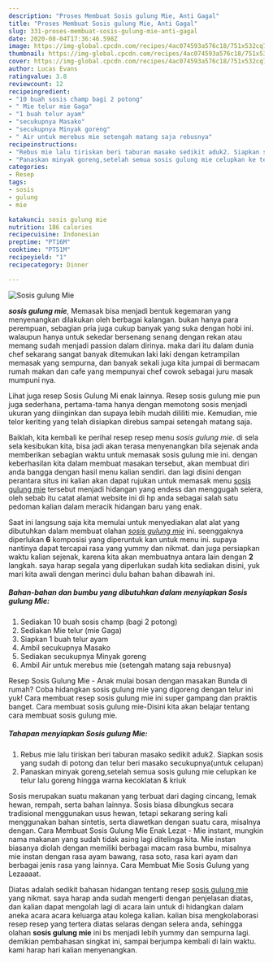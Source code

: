 ```yaml
---
description: "Proses Membuat Sosis gulung Mie, Anti Gagal"
title: "Proses Membuat Sosis gulung Mie, Anti Gagal"
slug: 331-proses-membuat-sosis-gulung-mie-anti-gagal
date: 2020-08-04T17:36:46.598Z
image: https://img-global.cpcdn.com/recipes/4ac074593a576c18/751x532cq70/sosis-gulung-mie-foto-resep-utama.jpg
thumbnail: https://img-global.cpcdn.com/recipes/4ac074593a576c18/751x532cq70/sosis-gulung-mie-foto-resep-utama.jpg
cover: https://img-global.cpcdn.com/recipes/4ac074593a576c18/751x532cq70/sosis-gulung-mie-foto-resep-utama.jpg
author: Lucas Evans
ratingvalue: 3.8
reviewcount: 12
recipeingredient:
- "10 buah sosis champ bagi 2 potong"
- " Mie telur mie Gaga"
- "1 buah telur ayam"
- "secukupnya Masako"
- "secukupnya Minyak goreng"
- " Air untuk merebus mie setengah matang saja rebusnya"
recipeinstructions:
- "Rebus mie lalu tiriskan beri taburan masako sedikit aduk2. Siapkan sosis yang sudah di potong dan telur beri masako secukupnya(untuk celupan)"
- "Panaskan minyak goreng,setelah semua sosis gulung mie celupkan ke telur lalu goreng hingga warna kecoklatan &amp; kriuk"
categories:
- Resep
tags:
- sosis
- gulung
- mie

katakunci: sosis gulung mie 
nutrition: 186 calories
recipecuisine: Indonesian
preptime: "PT16M"
cooktime: "PT51M"
recipeyield: "1"
recipecategory: Dinner

---
```



![Sosis gulung Mie](https://img-global.cpcdn.com/recipes/4ac074593a576c18/751x532cq70/sosis-gulung-mie-foto-resep-utama.jpg)

<b><i>sosis gulung mie</i></b>, Memasak bisa menjadi bentuk kegemaran yang menyenangkan dilakukan oleh berbagai kalangan. bukan hanya para perempuan, sebagian pria juga cukup banyak yang suka dengan hobi ini. walaupun hanya untuk sekedar bersenang senang dengan rekan atau memang sudah menjadi passion dalam dirinya. maka dari itu dalam dunia chef sekarang sangat banyak ditemukan laki laki dengan ketrampilan memasak yang sempurna, dan banyak sekali juga kita jumpai di bermacam rumah makan dan cafe yang mempunyai chef cowok sebagai juru masak mumpuni nya.

Lihat juga resep Sosis Gulung Mi enak lainnya. Resep sosis gulung mie pun juga sederhana, pertama-tama hanya dengan memotong sosis menjadi ukuran yang diinginkan dan supaya lebih mudah dililiti mie. Kemudian, mie telor keriting yang telah disiapkan direbus sampai setengah matang saja.

Baiklah, kita kembali ke perihal resep resep menu <i>sosis gulung mie</i>. di sela sela kesibukan kita, bisa jadi akan terasa menyenangkan bila sejenak anda memberikan sebagian waktu untuk memasak sosis gulung mie ini. dengan keberhasilan kita dalam membuat masakan tersebut, akan membuat diri anda bangga dengan hasil menu kalian sendiri. dan lagi disini dengan perantara situs ini kalian akan dapat rujukan untuk memasak menu <u>sosis gulung mie</u> tersebut menjadi hidangan yang endess dan menggugah selera, oleh sebab itu catat alamat website ini di hp anda sebagai salah satu pedoman kalian dalam meracik hidangan baru yang enak.


Saat ini langsung saja kita memulai untuk menyediakan alat alat yang dibutuhkan dalam membuat olahan <u><i>sosis gulung mie</i></u> ini. seenggaknya diperlukan <b>6</b> komposisi yang diperuntuk kan untuk menu ini. supaya nantinya dapat tercapai rasa yang yummy dan nikmat. dan juga persiapkan waktu kalian sejenak, karena kita akan membuatnya antara lain dengan <b>2</b> langkah. saya harap segala yang diperlukan sudah kita sediakan disini, yuk mari kita awali dengan merinci dulu bahan bahan dibawah ini.

<!--inarticleads1-->

##### Bahan-bahan dan bumbu yang dibutuhkan dalam menyiapkan Sosis gulung Mie:

1. Sediakan 10 buah sosis champ (bagi 2 potong)
1. Sediakan  Mie telur (mie Gaga)
1. Siapkan 1 buah telur ayam
1. Ambil secukupnya Masako
1. Sediakan secukupnya Minyak goreng
1. Ambil  Air untuk merebus mie (setengah matang saja rebusnya)


Resep Sosis Gulung Mie - Anak mulai bosan dengan masakan Bunda di rumah? Coba hidangkan sosis gulung mie yang digoreng dengan telur ini yuk! Cara membuat resep sosis gulung mie ini super gampang dan praktis banget. Cara membuat sosis gulung mie-Disini kita akan belajar tentang cara membuat sosis gulung mie. 

<!--inarticleads2-->

##### Tahapan menyiapkan Sosis gulung Mie:

1. Rebus mie lalu tiriskan beri taburan masako sedikit aduk2. Siapkan sosis yang sudah di potong dan telur beri masako secukupnya(untuk celupan)
1. Panaskan minyak goreng,setelah semua sosis gulung mie celupkan ke telur lalu goreng hingga warna kecoklatan &amp; kriuk


Sosis merupakan suatu makanan yang terbuat dari daging cincang, lemak hewan, rempah, serta bahan lainnya. Sosis biasa dibungkus secara tradisional menggunakan usus hewan, tetapi sekarang sering kali menggunakan bahan sintetis, serta diawetkan dengan suatu cara, misalnya dengan. Cara Membuat Sosis Gulung Mie Enak Lezat - Mie instant, mungkin nama makanan yang sudah tidak asing lagi ditelinga kita. Mie instan biasanya diolah dengan memiliki berbagai macam rasa bumbu, misalnya mie instan dengan rasa ayam bawang, rasa soto, rasa kari ayam dan berbagai jenis rasa yang lainnya. Cara Membuat Mie Sosis Gulung yang Lezaaaat. 

Diatas adalah sedikit bahasan hidangan tentang resep <u>sosis gulung mie</u> yang nikmat. saya harap anda sudah mengerti dengan penjelasan diatas, dan kalian dapat mengolah lagi di acara lain untuk di hidangkan dalam aneka acara acara keluarga atau kolega kalian. kalian bisa mengkolaborasi resep resep yang tertera diatas selaras dengan selera anda, sehingga olahan <b>sosis gulung mie</b> ini bs menjadi lebih yummy dan sempurna lagi. demikian pembahasan singkat ini, sampai berjumpa kembali di lain waktu. kami harap hari kalian menyenangkan.
